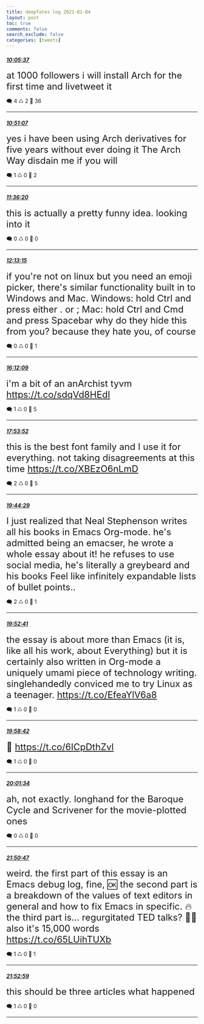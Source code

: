 ```yaml
---
title: deepfates log 2021-01-04
layout: post
toc: true
comments: false
search_exclude: false
categories: [tweets]
---
```



#### <a href = "https://twitter.com/deepfates/status/1346140740984983554">*10:05:37*</a>

<font size="5">at 1000 followers i will install Arch for the first time and livetweet it</font>



🗨️ 4 ♺ 2 🤍  36   

---
    
#### <a href = "https://twitter.com/deepfates/status/1346152193062301701">*10:51:07*</a>

<font size="5">yes i have been using Arch derivatives for five years without ever doing it The Arch Way  disdain me if you will</font>



🗨️ 1 ♺ 0 🤍  2   

---
    
#### <a href = "https://twitter.com/deepfates/status/1346163572422926337">*11:36:20*</a>

<font size="5">this is actually a pretty funny idea. looking into it</font>



🗨️ 0 ♺ 0 🤍  0   

---
    
#### <a href = "https://twitter.com/deepfates/status/1346172863401910273">*12:13:15*</a>

<font size="5">if you're not on linux but you need an emoji picker, there's similar functionality built in to Windows and Mac.  Windows: hold Ctrl and press either . or ; Mac: hold Ctrl and Cmd and press Spacebar  why do they hide this from you? because they hate you, of course</font>



🗨️ 0 ♺ 0 🤍  1   

---
    
#### <a href = "https://twitter.com/deepfates/status/1346232982785421313">*16:12:09*</a>

<font size="5">i'm a bit of an anArchist tyvm  https://t.co/sdqVd8HEdI</font>



🗨️ 1 ♺ 0 🤍  5   

---
    
#### <a href = "https://twitter.com/deepfates/status/1346258579888619520">*17:53:52*</a>

<font size="5">this is the best font family and I use it for everything. not taking disagreements at this time   https://t.co/XBEzO6nLmD</font>



🗨️ 2 ♺ 0 🤍  5   

---
    
#### <a href = "https://twitter.com/deepfates/status/1346286419505946624">*19:44:29*</a>

<font size="5">I just realized that Neal Stephenson writes all his books in Emacs Org-mode.  he's admitted being an emacser, he wrote a whole essay about it! he refuses to use social media, he's literally a greybeard  and his books Feel like infinitely expandable lists of bullet points..</font>



🗨️ 2 ♺ 0 🤍  1   

---
    
#### <a href = "https://twitter.com/deepfates/status/1346288480251379712">*19:52:41*</a>

<font size="5">the essay is about more than Emacs (it is, like all his work, about Everything)  but it is certainly also written in Org-mode  a uniquely umami piece of technology writing. singlehandedly conviced me to try Linux as a teenager.   https://t.co/EfeaYlV6a8</font>



🗨️ 1 ♺ 0 🤍  0   

---
    
#### <a href = "https://twitter.com/deepfates/status/1346289997201117185">*19:58:42*</a>

<font size="5">🧐   https://t.co/6ICpDthZvl</font>



🗨️ 1 ♺ 0 🤍  0   

---
    
#### <a href = "https://twitter.com/deepfates/status/1346290715647561728">*20:01:34*</a>

<font size="5">ah, not exactly. longhand for the Baroque Cycle and Scrivener for the movie-plotted ones</font>



🗨️ 0 ♺ 0 🤍  0   

---
    
#### <a href = "https://twitter.com/deepfates/status/1346318203488591873">*21:50:47*</a>

<font size="5">weird. the first part of this essay is an Emacs debug log, fine, 🆗  the second part is a breakdown of the values of text editors in general and how to fix Emacs in specific. 🔥  the third part is... regurgitated TED talks? 😮‍💨  also it's 15,000 words   https://t.co/65LUihTUXb</font>



🗨️ 1 ♺ 0 🤍  1   

---
    
#### <a href = "https://twitter.com/deepfates/status/1346318757841391617">*21:52:59*</a>

<font size="5">this should be three articles what happened</font>



🗨️ 1 ♺ 0 🤍  0   

---
    
            


